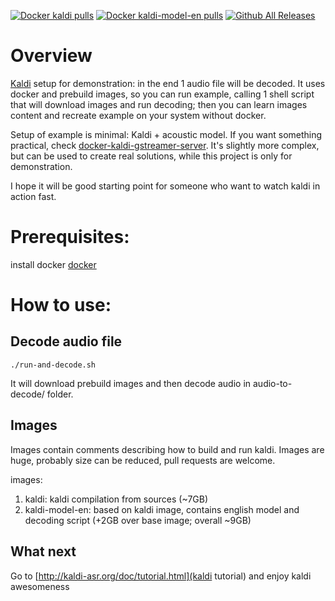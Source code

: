 [![Docker kaldi pulls](https://img.shields.io/docker/pulls/achernetsov/kaldi.svg)](https://hub.docker.com/r/achernetsov/kaldi)
[![Docker kaldi-model-en pulls](https://img.shields.io/docker/pulls/achernetsov/kaldi-model-en.svg)](https://hub.docker.com/r/achernetsov/kaldi-model-en)
[![Github All Releases](https://img.shields.io/github/downloads/achernetsov/kaldi-docker-example/total.svg)](https://github.com/achernetsov/kaldi-docker-example)

# Overview
[Kaldi](http://kaldi-asr.org/) setup for demonstration: in the end 1 audio file will be decoded.
It uses docker and prebuild images, so you can run example, calling 1 shell script that will download images and 
run decoding; then you can learn images content and recreate example on your system without docker.

Setup of example is minimal: Kaldi + acoustic model. If you want something practical, check 
[docker-kaldi-gstreamer-server](https://github.com/jcsilva/docker-kaldi-gstreamer-server).
It's slightly more complex, but can be used to create real solutions, while this project is only for demonstration. 

I hope it will be good starting point for someone who want to watch kaldi in action fast.

# Prerequisites:
install docker [docker](https://www.docker.com/get-docker)

# How to use:
## Decode audio file
``` ./run-and-decode.sh ```

It will download prebuild images and then decode audio in audio-to-decode/ folder.

## Images 
Images contain comments describing how to build and run kaldi.
Images are huge, probably size can be reduced, pull requests are welcome.

images:
1. kaldi: kaldi compilation from sources (~7GB)
2. kaldi-model-en: based on kaldi image, contains english model and decoding script (+2GB over base image; overall ~9GB)

## What next 
Go to [http://kaldi-asr.org/doc/tutorial.html](kaldi tutorial) and enjoy kaldi awesomeness